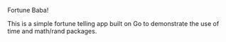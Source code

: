 Fortune Baba!

This is a simple fortune telling app built on Go to demonstrate the use of time and math/rand packages. 
